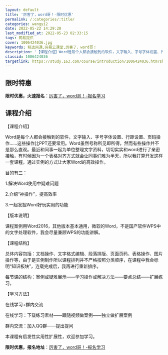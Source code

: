 ```yaml
---
layout: default
title: '厉害了，word哥！-限时优惠'
permalink: /:categories/:title/
categories: wangyi2
date: 2022-05-22 14:29:28
last_modified_at: 2022-05-23 02:33:15
tags: 网易提供
cover: 1006424036.jpg
keywords: 精选网课,网易云课堂,厉害了，word哥！
description: '【课程介绍】Word是每个人都会接触到的软件，文字输入、字号字体设置、行距设置、页码操作……这些操作比PPT还要常用。W'
classid: 1006424036
targetlink: https://study.163.com/course/introduction/1006424036.htm?share=1&shareId=1025206652&utm_campaign=share&utm_medium=iphoneShare&utm_source=&utm_u=1025206652
---
```


## 限时特惠

**限时优惠，火速报名**：[厉害了，word哥！-报名学习](https://study.163.com/course/introduction/1006424036.htm?share=1&shareId=1025206652&utm_campaign=share&utm_medium=iphoneShare&utm_source=&utm_u=1025206652)

## 课程介绍

【课程介绍】

Word是每个人都会接触到的软件，文字输入、字号字体设置、行距设置、页码操作……这些操作比PPT还要常用。Word虽然号称所见即所得，然而有些操作并不是那么直观。最近和同事一起为单位整理文字资料，切切实实和word进行了亲密接触，有时候因为一个表格对齐方式就会让同事们难为半天，所以我打算开发这样一套课程，通过实例的方式让大家Word的高效操作。

目的有三：

1.解决Word使用中疑难问题

2.介绍“神操作”，提高效率

3.一起发掘Word好玩实用的功能

【版本说明】

课程案例用Word2016，其他版本基本通用，微软的Word，不是国产软件WPS中的文字处理软件，我会尽量兼顾WPS的功能讲解。

【课程结构】

总体内容包括：文档操作、文字格式编辑、段落排版、页面页码、表格操作、图片操作等，由于是实例制作所以课程排列并不严格按照分类顺序，在课程中我会标明“知识板块”，连载完成后，我再进行重新排序。

每节课的结构：案例或疑难展示——学习操作或解决方法——要点总结——扩展练习，

【学习方法】

在线学习+群内交流

在线学习：下载练习素材——跟随视频做案例——独立做扩展案例

群内交流：加入QQ群——提出提问



本课程有启发性实用性扩展性，欢迎参加学习。

**限时优惠，报名地址**：[厉害了，word哥！-报名学习](https://study.163.com/course/introduction/1006424036.htm?share=1&shareId=1025206652&utm_campaign=share&utm_medium=iphoneShare&utm_source=&utm_u=1025206652)

